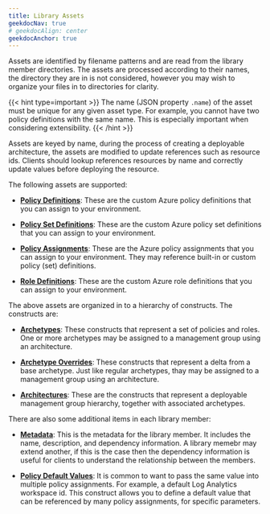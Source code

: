 ```yaml
---
title: Library Assets
geekdocNav: true
# geekdocAlign: center
geekdocAnchor: true
---
```


Assets are identified by filename patterns and are read from the library member directories. The assets are processed according to their names, the directory they are in is not considered, however you may wish to organize your files in to directories for clarity.

{{< hint type=important >}}
The name (JSON property `.name`) of the asset must be unique for any given asset type. For example, you cannot have two policy definitions with the same name. This is especially important when considering extensibility.
{{< /hint >}}

Assets are keyed by name, during the process of creating a deployable architecture, the assets are modified to update references such as resource ids.
Clients should lookup references resources by name and correctly update values before deploying the resource.

The following assets are supported:

- [**Policy Definitions**](/Azure-Landing-Zones-Library/assets/policy-definitions): These are the custom Azure policy definitions that you can assign to your environment.

- [**Policy Set Definitions**](/Azure-Landing-Zones-Library/assets/policy-set-definitions): These are the custom Azure policy set definitions that you can assign to your environment.

- [**Policy Assignments**](/Azure-Landing-Zones-Library/assets/policy-assignments): These are the Azure policy assignments that you can assign to your environment.
They may reference built-in or custom policy (set) definitions.

- [**Role Definitions**](/Azure-Landing-Zones-Library/assets/role-definitions): These are the custom Azure role definitions that you can assign to your environment.

The above assets are organized in to a hierarchy of constructs. The constructs are:

- [**Archetypes**](/Azure-Landing-Zones-Library/assets/archetypes): These constructs that represent a set of policies and roles.
One or more archetypes may be assigned to a management group using an architecture.

- [**Archetype Overrides**](/Azure-Landing-Zones-Library/assets/archetype-overrides): These constructs that represent a delta from a base archetype.
Just like regular archetypes, thay may be assigned to a management group using an architecture.

- [**Architectures**](/Azure-Landing-Zones-Library/assets/architectures): These are the constructs that represent a deployable management group hierarchy, together with associated archetypes.

There are also some additional items in each library member:

- [**Metadata**](/Azure-Landing-Zones-Library/assets/metadata): This is the metadata for the library member. It includes the name, description, and dependency information.
A library memebr may extend another, if this is the case then the dependency information is useful for clients to understand the relationship between the members.

- [**Policy Default Values**](/Azure-Landing-Zones-Library/assets/policy-default-values): It is common to want to pass the same value into multiple policy assignments.
For example, a default Log Analytics workspace id. This construct allows you to define a default value that can be referenced by many policy assignments, for specific parameters.
